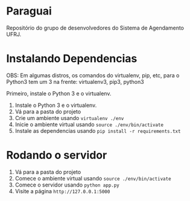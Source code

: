# Paraguai
Repositório do grupo de desenvolvedores do Sistema de Agendamento UFRJ.

# Instalando Dependencias

OBS: Em algumas distros, os comandos do virtualenv, pip, etc, para o Python3 tem um 3 na frente: virtualenv3, pip3, python3

Primeiro, instale o Python 3 e o virtualenv.
1. Instale o Python 3 e o virtualenv.
2. Vá para a pasta do projeto
3. Crie um ambiente usando `virtualenv ./env`
4. Inicie o ambiente virtual usando `source ./env/bin/activate`
5. Instale as dependencias usando `pip install -r requirements.txt`

# Rodando o servidor

1. Vá para a pasta do projeto
2. Comece o ambiente virtual usando `source ./env/bin/activate`
3. Comece o servidor usando `python app.py`
4. Visite a página `http://127.0.0.1:5000`
